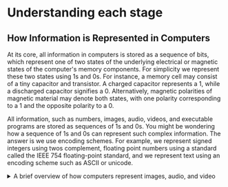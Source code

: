 # Understanding each stage

## How Information is Represented in Computers

At its core, all information in computers is stored as a sequence of bits, which represent one of two states of the underlying electrical or magnetic states of the computer's memory components. For simplicity we represent these two states using 1s and 0s. For instance, a memory cell may consist of a tiny capacitor and transistor. A charged capacitor represents a 1, while a discharged capacitor signifies a 0. Alternatively, magnetic polarities of magnetic material may denote both states, with one polarity corresponding to a 1 and the opposite polarity to a 0.

All information, such as numbers, images, audio, videos, and executable programs are stored as sequences of 1s and 0s. You might be wondering how a sequence of 1s and 0s can represent such complex information. The answer is we use encoding schemes. For example, we represent signed integers using twos complement, floating point numbers using a standard called the IEEE 754 floating-point standard, and we represent text using an encoding scheme such as ASCII or unicode.&#x20;



<details>

<summary>A brief overview of how computers represent images, audio, and video</summary>

* Images: Images are represented as a matrix of pixels, where each pixel corresponds to a specific color. The color information is represented using various color models, such as RGB (Red, Green, Blue) or CMYK (Cyan, Magenta, Yellow, Key/Black). Each color channel is represented by a specific number of bits, which determines the range of color values that can be represented.

<!---->

* Audio: Audio data is typically represented as a continuous waveform, which is then sampled at regular intervals to create a digital representation. Each sample represents the amplitude of the waveform at a specific point in time, and the samples are stored using various audio formats and encoding techniques.

<!---->

* Video: Video data is essentially a sequence of images (frames) displayed over time. Each frame is represented using image data formats, and the sequence of frames is stored using various video encoding and compression techniques to reduce the file size while maintaining an acceptable level of quality.

</details>
